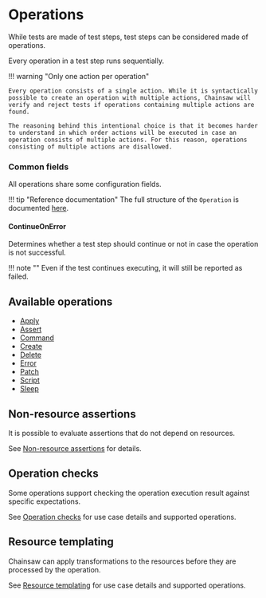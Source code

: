# Operations

While tests are made of test steps, test steps can be considered made of operations.

Every operation in a test step runs sequentially.

!!! warning "Only one action per operation"

    Every operation consists of a single action. While it is syntactically possible to create an operation with multiple actions, Chainsaw will verify and reject tests if operations containing multiple actions are found.

    The reasoning behind this intentional choice is that it becomes harder to understand in which order actions will be executed in case an operation consists of multiple actions. For this reason, operations consisting of multiple actions are disallowed.

### Common fields

All operations share some configuration fields.

!!! tip "Reference documentation"
    The full structure of the `Operation` is documented [here](../apis/chainsaw.v1alpha1.md#chainsaw-kyverno-io-v1alpha1-Operation).

#### ContinueOnError

Determines whether a test step should continue or not in case the operation is not successful.

!!! note ""
    Even if the test continues executing, it will still be reported as failed.

## Available operations

- [Apply](./apply.md)
- [Assert](./assert.md)
- [Command](./command.md)
- [Create](./create.md)
- [Delete](./delete.md)
- [Error](./error.md)
- [Patch](./patch.md)
- [Script](./script.md)
- [Sleep](./sleep.md)

## Non-resource assertions

It is possible to evaluate assertions that do not depend on resources.

See [Non-resource assertions](./non-resource-assert.md) for details.

## Operation checks

Some operations support checking the operation execution result against specific expectations.

See [Operation checks](./check.md) for use case details and supported operations.

## Resource templating

Chainsaw can apply transformations to the resources before they are processed by the operation.

See [Resource templating](./templating.md) for use case details and supported operations.
